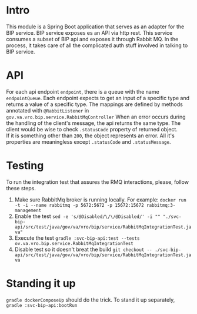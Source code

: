 # Intro
This module is a Spring Boot application that serves as an adapter for the BIP service.  BIP service exposes es an API via http rest.  This service 
consumes a subset of BIP api and exposes it through Rabbit MQ.  In the process, it takes care of all the complicated 
auth stuff involved in talking to BIP service.

# API 
For each api endpoint `endpoint`, there is a queue with the name `endpointQueue`.  Each endpoint expects to get an
input of a specific type and returns a value of a specific type.  The mappings are defined by methods annotated with 
`@RabbitListener` in `gov.va.vro.bip.service.RabbitMqController`  When an error occurs during the handling of the client's 
message, the api returns the same type.  The client would be wise to check `.statusCode` property of returned object.  
If it is something other than `200`, the object represents an error.  All it's properties are meaningless except 
`.statusCode` and `.statusMessage`.

# Testing
To run the integration test that assures the RMQ interactions, please, follow these steps.  
1. Make sure RabbitMq broker is running locally. For example: `docker run -t -i --name rabbitmq -p 5672:5672 -p 15672:15672 rabbitmq:3-management`
2. Enable the test `sed -e 's/@Disabled/\/\/@Disabled/' -i "" "./svc-bip-api/src/test/java/gov/va/vro/bip/service/RabbitMqIntegrationTest.java"`
3. Execute the test `gradle :svc-bip-api:test --tests ov.va.vro.bip.service.RabbitMqIntegrationTest`
4. Disable test so it doesn't breat the build `git checkout -- ./svc-bip-api/src/test/java/gov/va/vro/bip/service/RabbitMqIntegrationTest.java`

# Standing it up
`gradle dockerComposeUp` should do the trick.  To stand it up separately, `gradle :svc-bip-api:bootRun`